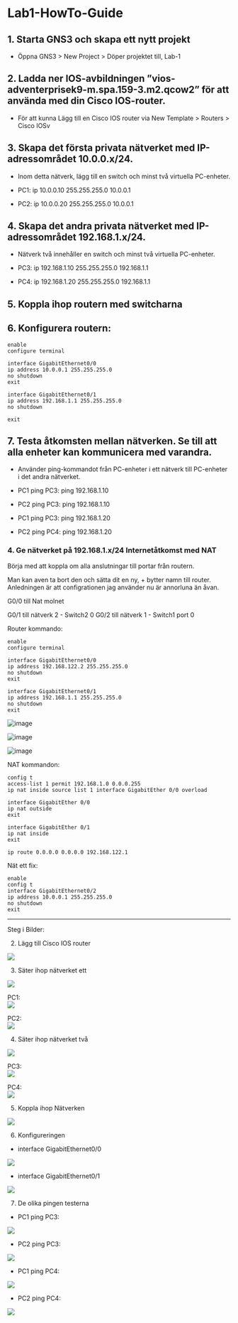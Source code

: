 # Lab1-HowTo-Guide

## 1. Starta GNS3 och skapa ett nytt projekt

- Öppna GNS3 > New Project > Döper projektet till, Lab-1

## 2. Ladda ner IOS-avbildningen ”vios-adventerprisek9-m.spa.159-3.m2.qcow2” för att använda med din Cisco IOS-router. 

- För att kunna Lägg till en Cisco IOS router via New Template > Routers > Cisco IOSv


## 3. Skapa det första privata nätverket med IP-adressområdet 10.0.0.x/24.
 - Inom detta nätverk, lägg till en switch och minst två virtuella PC-enheter.

- PC1: ip 10.0.0.10 255.255.255.0 10.0.0.1
- PC2: ip 10.0.0.20 255.255.255.0 10.0.0.1
 
## 4. Skapa det andra privata nätverket med IP-adressområdet 192.168.1.x/24.
- Nätverk två innehåller en switch och minst två virtuella PC-enheter.

- PC3: ip 192.168.1.10 255.255.255.0 192.168.1.1
- PC4: ip 192.168.1.20 255.255.255.0 192.168.1.1

## 5. Koppla ihop routern med switcharna

## 6. Konfigurera routern:
```
enable
configure terminal

interface GigabitEthernet0/0
ip address 10.0.0.1 255.255.255.0
no shutdown
exit

interface GigabitEthernet0/1
ip address 192.168.1.1 255.255.255.0
no shutdown

exit
```

## 7. Testa åtkomsten mellan nätverken. Se till att alla enheter kan kommunicera med varandra.
- Använder ping-kommandot från PC-enheter i ett nätverk till PC-enheter i det andra nätverket.

- PC1 ping PC3: ping 192.168.1.10
- PC2 ping PC3: ping 192.168.1.10

- PC1 ping PC3: ping 192.168.1.20
- PC2 ping PC4: ping 192.168.1.20

### 4. Ge nätverket på 192.168.1.x/24 Internetåtkomst med NAT

Börja med att koppla om alla anslutningar till portar från routern. 

Man kan aven ta bort den och sätta dit en ny, + bytter namn till router. Anledningen är att configrationen jag använder nu är annorluna än åvan.

G0/0 till Nat molnet

G0/1 till nätverk 2 - Switch2 0
G0/2 till nätverk 1 - Switch1 port 0

Router kommando:
```
enable
configure terminal

interface GigabitEthernet0/0
ip address 192.168.122.2 255.255.255.0
no shutdown
exit

interface GigabitEthernet0/1
ip address 192.168.1.1 255.255.255.0
no shutdown
exit

```

![image](https://github.com/user-attachments/assets/a5b2c798-0637-4b21-b881-b5159937b68d)

![image](https://github.com/user-attachments/assets/d27318bf-2a33-49e9-a8cb-61a0883924c5)

![image](https://github.com/user-attachments/assets/0eac27d8-5a70-4a5d-bfae-fc2666820e27)


NAT kommandon:
```
config t
access-list 1 permit 192.168.1.0 0.0.0.255
ip nat inside source list 1 interface GigabitEther 0/0 overload

interface GigabitEther 0/0
ip nat outside
exit

interface GigabitEther 0/1
ip nat inside
exit

ip route 0.0.0.0 0.0.0.0 192.168.122.1
```

Nät ett fix:
```
enable
config t
interface GigabitEthernet0/2
ip address 10.0.0.1 255.255.255.0
no shutdown
exit
```

---

Steg i Bilder:

2. Lägg till  Cisco IOS router
<img src="img/img1.1.png">

3. Säter ihop nätverket ett
<img src="img/img1.2.png">

PC1:
<br>
<img src="img/img1.3.png">

PC2:
<br>
<img src="img/img1.4.png">

4. Säter ihop nätverket två
<img src="img/img1.5.png">

PC3:
<br>
<img src="img/img1.6.png">

PC4:
<br>
<img src="img/img1.7.png">

5. Koppla ihop Nätverken
<img src="img/img1.8.png">

6. Konfigureringen

- interface GigabitEthernet0/0
<img src="img/img1.9.png">

- interface GigabitEthernet0/1
<img src="img/img2.1.png">

7. De olika pingen testerna
- PC1 ping PC3:
<img src="img/img2.2.png">

- PC2 ping PC3:
<img src="img/img2.3.png">

- PC1 ping PC4:
<img src="img/img2.4.png">

- PC2 ping PC4:
<img src="img/img2.5.png">
